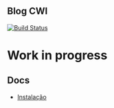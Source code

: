 Blog CWI
--------

[![Build Status](https://travis-ci.org/CWISoftware/blog.svg?branch=master)](https://travis-ci.org/CWISoftware/blog)

# Work in progress

## Docs

- [Instalação](/docs/installation.md)
